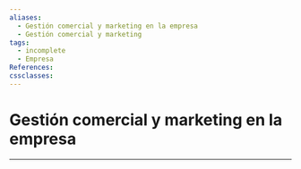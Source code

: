 ```yaml
---
aliases:
  - Gestión comercial y marketing en la empresa
  - Gestión comercial y marketing
tags:
  - incomplete
  - Empresa
References: 
cssclasses:
---
```

# Gestión comercial y marketing en la empresa



***